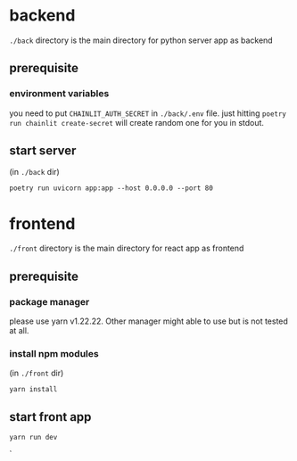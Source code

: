 # backend

`./back` directory is the main directory for python server app as backend

## prerequisite

### environment variables

you need to put `CHAINLIT_AUTH_SECRET` in `./back/.env` file.
just hitting `poetry run chainlit create-secret` will create random one for you in stdout.

## start server
(in `./back` dir)

`poetry run uvicorn app:app --host 0.0.0.0 --port 80`

# frontend

`./front` directory is the main directory for react app as frontend

## prerequisite

### package manager 

please use yarn v1.22.22.
Other manager might able to use but is not tested at all.

### install npm modules
(in `./front` dir)

`yarn install`


## start front app

`yarn run dev`



`